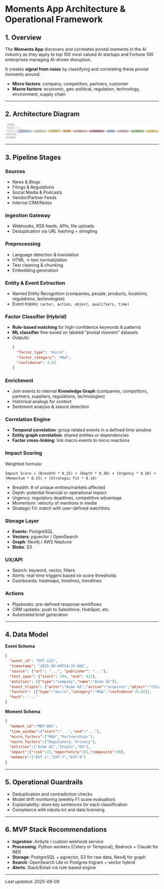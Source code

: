 # Moments App Architecture & Operational Framework

## 1. Overview
The **Moments App** discovers and correlates pivotal moments in the AI industry as they apply to top 100 most valued AI startups and Fortune 100 enterprises managing AI-driven disruption.

It creates **signal from noise** by classifying and correlating these pivotal moments around:
- **Micro factors**: company, competition, partners, customer
- **Macro factors**: economic, geo-political, regulation, technology, environment, supply chain

---

## 2. Architecture Diagram
![Architecture Diagram](moments_architecture.png)

---

## 3. Pipeline Stages

### **Sources**
- News & Blogs
- Filings & Regulations
- Social Media & Podcasts
- Vendor/Partner Feeds
- Internal CRM/Notes

### **Ingestion Gateway**
- Webhooks, RSS feeds, APIs, file uploads
- Deduplication via URL hashing + shingling

### **Preprocessing**
- Language detection & translation
- HTML → text normalization
- Text cleaning & chunking
- Embedding generation

### **Entity & Event Extraction**
- Named Entity Recognition (companies, people, products, locations, regulations, technologies)
- Event triples: `(actor, action, object, qualifiers, time)`

### **Factor Classifier (Hybrid)**
- **Rule-based matching** for high-confidence keywords & patterns
- **ML classifier** fine-tuned on labeled “pivotal moment” datasets
- Outputs:
  ```json
  {
    "factor_type": "micro",
    "factor_category": "M&A",
    "confidence": 0.92
  }
  ```

### **Enrichment**
- Join events to internal **Knowledge Graph** (companies, competitors, partners, suppliers, regulations, technologies)
- Historical analogs for context
- Sentiment analysis & stance detection

### **Correlation Engine**
- **Temporal correlation**: group related events in a defined time window
- **Entity graph correlation**: shared entities or dependencies
- **Factor cross-linking**: link macro events to micro reactions

### **Impact Scoring**
Weighted formula:
```
Impact Score = (Breadth * 0.25) + (Depth * 0.30) + (Urgency * 0.20) + (Momentum * 0.15) + (Strategic Fit * 0.10)
```
- Breadth: # of unique entities/markets affected
- Depth: potential financial or operational impact
- Urgency: regulatory deadlines, competitive advantage
- Momentum: velocity of mentions in media
- Strategic Fit: match with user-defined watchlists

### **Storage Layer**
- **Events**: PostgreSQL
- **Vectors**: pgvector / OpenSearch
- **Graph**: Neo4j / AWS Neptune
- **Blobs**: S3

### **UX/API**
- Search: keyword, vector, filters
- Alerts: real-time triggers based on score thresholds
- Dashboards: heatmaps, timelines, trendlines

### **Actions**
- Playbooks: pre-defined response workflows
- CRM updates: push to Salesforce, HubSpot, etc.
- Automated brief generation

---

## 4. Data Model

**Event Schema**
```json
{
  "event_id": "EVT-123",
  "timestamp": "2025-08-09T14:35:00Z",
  "source": {"url": "...", "publisher": "..."},
  "text_span": {"start": 204, "end": 812},
  "entities": [{"type":"company","name":"Acme AI"}],
  "event_triple": {"actor":"Acme AI","action":"acquires","object":"ChipCo"},
  "factors": [{"type":"micro","category":"M&A","confidence":0.92}],
  "hash": "..."
}
```

**Moment Schema**
```json
{
  "moment_id":"MNT-001",
  "time_window":{"start":"...","end":"..."},
  "micro_factors":["M&A","Partnerships"],
  "macro_factors":["Regulatory: Privacy"],
  "entities":["Acme AI","ChipCo","EU"],
  "impact":{"risk":22,"opportunity":81,"composite":86},
  "members":["EVT-1","EVT-7","EVT-9"]
}
```

---

## 5. Operational Guardrails
- Deduplication and contradiction checks
- Model drift monitoring (weekly F1 score evaluation)
- Explainability: store key sentences for each classification
- Compliance with robots.txt and data licensing

---

## 6. MVP Stack Recommendations
- **Ingestion**: Airbyte / custom webhook service
- **Processing**: Python workers (Celery or Temporal), Bedrock + Claude for NER
- **Storage**: PostgreSQL + pgvector, S3 for raw data, Neo4j for graph
- **Search**: OpenSearch Lite or Postgres trigram + vector hybrid
- **Alerts**: Slack/Email via rule-based engine

---

*Last updated: 2025-08-09*
